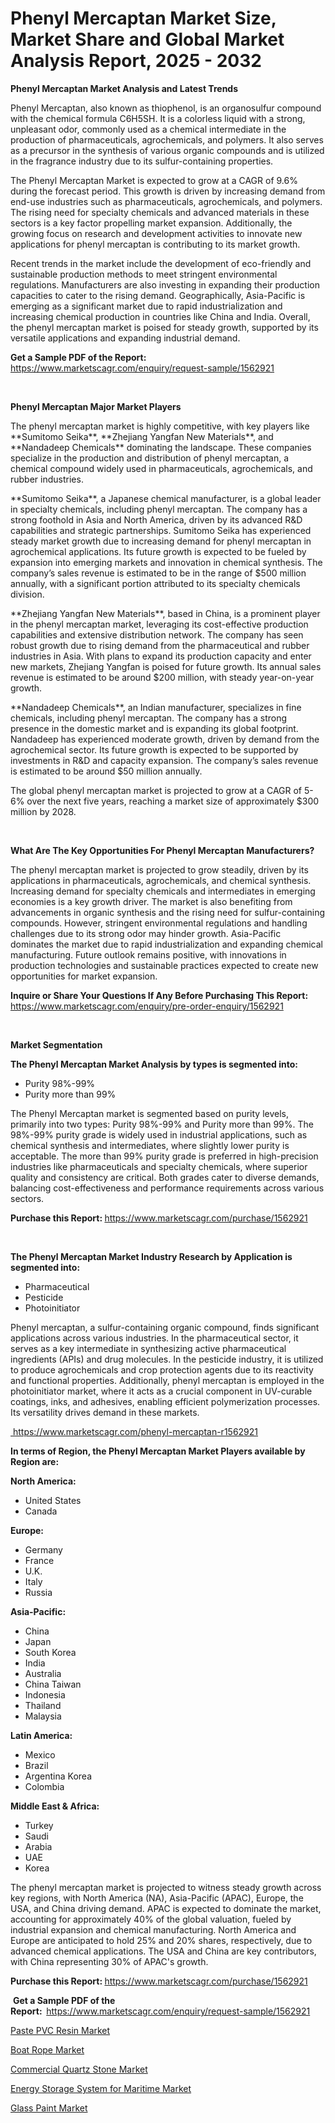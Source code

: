 <p><h1>Phenyl Mercaptan Market Size, Market Share and Global Market Analysis Report, 2025 - 2032</h1></p><p><strong>Phenyl Mercaptan Market Analysis and Latest Trends</strong></p>
<p><p>Phenyl Mercaptan, also known as thiophenol, is an organosulfur compound with the chemical formula C6H5SH. It is a colorless liquid with a strong, unpleasant odor, commonly used as a chemical intermediate in the production of pharmaceuticals, agrochemicals, and polymers. It also serves as a precursor in the synthesis of various organic compounds and is utilized in the fragrance industry due to its sulfur-containing properties.</p><p>The Phenyl Mercaptan Market is expected to grow at a CAGR of 9.6% during the forecast period. This growth is driven by increasing demand from end-use industries such as pharmaceuticals, agrochemicals, and polymers. The rising need for specialty chemicals and advanced materials in these sectors is a key factor propelling market expansion. Additionally, the growing focus on research and development activities to innovate new applications for phenyl mercaptan is contributing to its market growth.</p><p>Recent trends in the market include the development of eco-friendly and sustainable production methods to meet stringent environmental regulations. Manufacturers are also investing in expanding their production capacities to cater to the rising demand. Geographically, Asia-Pacific is emerging as a significant market due to rapid industrialization and increasing chemical production in countries like China and India. Overall, the phenyl mercaptan market is poised for steady growth, supported by its versatile applications and expanding industrial demand.</p></p>
<p><strong>Get a Sample PDF of the Report:&nbsp;</strong> <a href="https://www.marketscagr.com/enquiry/request-sample/1562921?utm_campaign=2014&utm_medium=2&utm_source=Github&utm_content=ia&utm_term=25012025&utm_id=phenyl-mercaptan">https://www.marketscagr.com/enquiry/request-sample/1562921</a></p>
<p>&nbsp;</p>
<p><strong>Phenyl Mercaptan Major Market Players</strong></p>
<p><p>The phenyl mercaptan market is highly competitive, with key players like **Sumitomo Seika**, **Zhejiang Yangfan New Materials**, and **Nandadeep Chemicals** dominating the landscape. These companies specialize in the production and distribution of phenyl mercaptan, a chemical compound widely used in pharmaceuticals, agrochemicals, and rubber industries.</p><p>**Sumitomo Seika**, a Japanese chemical manufacturer, is a global leader in specialty chemicals, including phenyl mercaptan. The company has a strong foothold in Asia and North America, driven by its advanced R&D capabilities and strategic partnerships. Sumitomo Seika has experienced steady market growth due to increasing demand for phenyl mercaptan in agrochemical applications. Its future growth is expected to be fueled by expansion into emerging markets and innovation in chemical synthesis. The company’s sales revenue is estimated to be in the range of $500 million annually, with a significant portion attributed to its specialty chemicals division.</p><p>**Zhejiang Yangfan New Materials**, based in China, is a prominent player in the phenyl mercaptan market, leveraging its cost-effective production capabilities and extensive distribution network. The company has seen robust growth due to rising demand from the pharmaceutical and rubber industries in Asia. With plans to expand its production capacity and enter new markets, Zhejiang Yangfan is poised for future growth. Its annual sales revenue is estimated to be around $200 million, with steady year-on-year growth.</p><p>**Nandadeep Chemicals**, an Indian manufacturer, specializes in fine chemicals, including phenyl mercaptan. The company has a strong presence in the domestic market and is expanding its global footprint. Nandadeep has experienced moderate growth, driven by demand from the agrochemical sector. Its future growth is expected to be supported by investments in R&D and capacity expansion. The company’s sales revenue is estimated to be around $50 million annually.</p><p>The global phenyl mercaptan market is projected to grow at a CAGR of 5-6% over the next five years, reaching a market size of approximately $300 million by 2028.</p></p>
<p>&nbsp;</p>
<p><strong>What Are The Key Opportunities For Phenyl Mercaptan Manufacturers?</strong></p>
<p><p>The phenyl mercaptan market is projected to grow steadily, driven by its applications in pharmaceuticals, agrochemicals, and chemical synthesis. Increasing demand for specialty chemicals and intermediates in emerging economies is a key growth driver. The market is also benefiting from advancements in organic synthesis and the rising need for sulfur-containing compounds. However, stringent environmental regulations and handling challenges due to its strong odor may hinder growth. Asia-Pacific dominates the market due to rapid industrialization and expanding chemical manufacturing. Future outlook remains positive, with innovations in production technologies and sustainable practices expected to create new opportunities for market expansion.</p></p>
<p><strong>Inquire or Share Your Questions If Any Before Purchasing This Report:</strong> <a href="https://www.marketscagr.com/enquiry/pre-order-enquiry/1562921?utm_campaign=2014&utm_medium=2&utm_source=Github&utm_content=ia&utm_term=25012025&utm_id=phenyl-mercaptan">https://www.marketscagr.com/enquiry/pre-order-enquiry/1562921</a></p>
<p>&nbsp;</p>
<p><strong>Market Segmentation</strong></p>
<p><strong>The Phenyl Mercaptan Market Analysis by types is segmented into:</strong></p>
<p><ul><li>Purity 98%-99%</li><li>Purity more than 99%</li></ul></p>
<p><p>The Phenyl Mercaptan market is segmented based on purity levels, primarily into two types: Purity 98%-99% and Purity more than 99%. The 98%-99% purity grade is widely used in industrial applications, such as chemical synthesis and intermediates, where slightly lower purity is acceptable. The more than 99% purity grade is preferred in high-precision industries like pharmaceuticals and specialty chemicals, where superior quality and consistency are critical. Both grades cater to diverse demands, balancing cost-effectiveness and performance requirements across various sectors.</p></p>
<p><strong>Purchase this Report:&nbsp;</strong><a href="https://www.marketscagr.com/purchase/1562921?utm_campaign=2014&utm_medium=2&utm_source=Github&utm_content=ia&utm_term=25012025&utm_id=phenyl-mercaptan">https://www.marketscagr.com/purchase/1562921</a></p>
<p>&nbsp;</p>
<p><strong>The Phenyl Mercaptan Market Industry Research by Application is segmented into:</strong></p>
<p><ul><li>Pharmaceutical</li><li>Pesticide</li><li>Photoinitiator</li></ul></p>
<p><p>Phenyl mercaptan, a sulfur-containing organic compound, finds significant applications across various industries. In the pharmaceutical sector, it serves as a key intermediate in synthesizing active pharmaceutical ingredients (APIs) and drug molecules. In the pesticide industry, it is utilized to produce agrochemicals and crop protection agents due to its reactivity and functional properties. Additionally, phenyl mercaptan is employed in the photoinitiator market, where it acts as a crucial component in UV-curable coatings, inks, and adhesives, enabling efficient polymerization processes. Its versatility drives demand in these markets.</p></p>
<p><a href="https://www.marketscagr.com/phenyl-mercaptan-r1562921?utm_campaign=2014&utm_medium=2&utm_source=Github&utm_content=ia&utm_term=25012025&utm_id=phenyl-mercaptan">&nbsp;https://www.marketscagr.com/phenyl-mercaptan-r1562921</a></p>
<p><strong>In terms of Region, the Phenyl Mercaptan Market Players available by Region are:</strong></p>
<p>
    <p> <strong> North America: </strong>
        <ul>
            <li>United States</li>
            <li>Canada</li>
        </ul>
        </p> 
    <p> <strong> Europe: </strong>
        <ul>
            <li>Germany</li>
            <li>France</li>
            <li>U.K.</li>
            <li>Italy</li>
            <li>Russia</li>
        </ul>
        </p> 
    <p> <strong> Asia-Pacific: </strong>
        <ul>
            <li>China</li>
            <li>Japan</li>
            <li>South Korea</li>
            <li>India</li>
            <li>Australia</li>
            <li>China Taiwan</li>
            <li>Indonesia</li>
            <li>Thailand</li>
            <li>Malaysia</li>
        </ul>
        </p> 
    <p> <strong> Latin America: </strong>
        <ul>
            <li>Mexico</li>
            <li>Brazil</li>
            <li>Argentina Korea</li>
            <li>Colombia</li>
        </ul>
        </p> 
    <p> <strong> Middle East & Africa: </strong>
        <ul>
            <li>Turkey</li>
            <li>Saudi</li>
            <li>Arabia</li>
            <li>UAE</li>
            <li>Korea</li>
        </ul>
    </p>
    </p>
<p><p>The phenyl mercaptan market is projected to witness steady growth across key regions, with North America (NA), Asia-Pacific (APAC), Europe, the USA, and China driving demand. APAC is expected to dominate the market, accounting for approximately 40% of the global valuation, fueled by industrial expansion and chemical manufacturing. North America and Europe are anticipated to hold 25% and 20% shares, respectively, due to advanced chemical applications. The USA and China are key contributors, with China representing 30% of APAC's growth.</p></p>
<p><strong>Purchase this Report: </strong><a href="https://www.marketscagr.com/purchase/1562921?utm_campaign=2014&utm_medium=2&utm_source=Github&utm_content=ia&utm_term=25012025&utm_id=phenyl-mercaptan">https://www.marketscagr.com/purchase/1562921</a></p>
<p>&nbsp;<strong>Get a Sample PDF of the Report:&nbsp;&nbsp;</strong><a href="https://www.marketscagr.com/enquiry/request-sample/1562921?utm_campaign=2014&utm_medium=2&utm_source=Github&utm_content=ia&utm_term=25012025&utm_id=phenyl-mercaptan">https://www.marketscagr.com/enquiry/request-sample/1562921</a></p>
<p><strong></strong></p>
<p><p><a href="https://github.com/ahmalaloanne/Market-Research-Report-List-1/blob/main/paste-pvc-resin-market.md?utm_campaign=2014&utm_medium=2&utm_source=Github&utm_content=ia&utm_term=25012025&utm_id=phenyl-mercaptan">Paste PVC Resin Market</a></p><p><a href="https://www.linkedin.com/pulse/boat-rope-market-analysis-size-share-sales-industry-overview-qwprc?utm_campaign=2014&utm_medium=2&utm_source=Github&utm_content=ia&utm_term=25012025&utm_id=phenyl-mercaptan">Boat Rope Market</a></p><p><a href="https://www.linkedin.com/pulse/emerging-opportunities-challenges-global-commercial-xqujc?utm_campaign=2014&utm_medium=2&utm_source=Github&utm_content=ia&utm_term=25012025&utm_id=phenyl-mercaptan">Commercial Quartz Stone Market</a></p><p><a href="https://www.linkedin.com/pulse/global-energy-storage-system-maritime-market-study-2025-2032-jahte?utm_campaign=2014&utm_medium=2&utm_source=Github&utm_content=ia&utm_term=25012025&utm_id=phenyl-mercaptan">Energy Storage System for Maritime Market</a></p><p><a href="https://github.com/peddicehle/Market-Research-Report-List-1/blob/main/glass-paint-market.md?utm_campaign=2014&utm_medium=2&utm_source=Github&utm_content=ia&utm_term=25012025&utm_id=phenyl-mercaptan">Glass Paint Market</a></p></p>